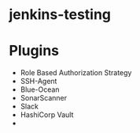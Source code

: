 # jenkins-testing

# Plugins
* Role Based Authorization Strategy
* SSH-Agent
* Blue-Ocean
* SonarScanner
* Slack
* HashiCorp Vault
* 